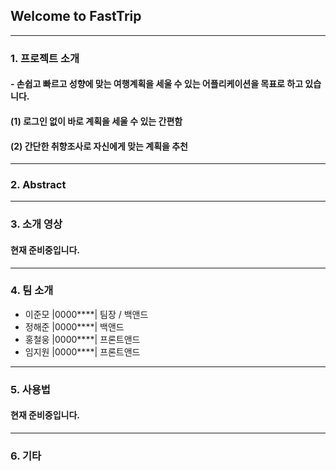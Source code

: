 ## Welcome to FastTrip
---
### 1. 프로젝트 소개
#### - 손쉽고 빠르고 성향에 맞는 여행계획을 세울 수 있는 어플리케이션을 목표로 하고 있습니다.
#### (1) 로그인 없이 바로 계획을 세울 수 있는 간편함
#### (2) 간단한 취향조사로 자신에게 맞는 계획을 추천 
---
### 2. Abstract
---

### 3. 소개 영상

#### 현재 준비중입니다.
---
### 4. 팀 소개

- 이준모 |0000****| 팀장 / 백앤드
- 정해준 |0000****| 백앤드
- 홍철웅 |0000****| 프론트앤드
- 임지원 |0000****| 프론트앤드

---
### 5. 사용법
#### 현재 준비중입니다.
---
### 6. 기타